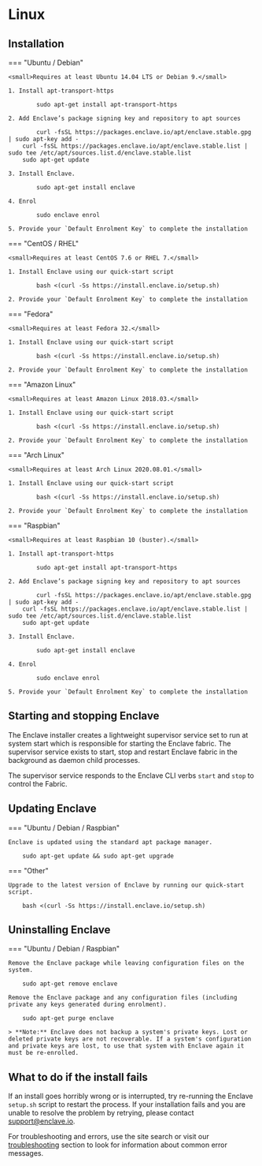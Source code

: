 # Linux

## Installation

=== "Ubuntu / Debian"

    <small>Requires at least Ubuntu 14.04 LTS or Debian 9.</small> 

    1. Install apt-transport-https

            sudo apt-get install apt-transport-https

    2. Add Enclave’s package signing key and repository to apt sources

            curl -fsSL https://packages.enclave.io/apt/enclave.stable.gpg | sudo apt-key add -
        curl -fsSL https://packages.enclave.io/apt/enclave.stable.list | sudo tee /etc/apt/sources.list.d/enclave.stable.list
        sudo apt-get update

    3. Install Enclave.

            sudo apt-get install enclave

    4. Enrol

            sudo enclave enrol

    5. Provide your `Default Enrolment Key` to complete the installation

=== "CentOS / RHEL"

    <small>Requires at least CentOS 7.6 or RHEL 7.</small> 

    1. Install Enclave using our quick-start script

            bash <(curl -Ss https://install.enclave.io/setup.sh)

    2. Provide your `Default Enrolment Key` to complete the installation

=== "Fedora"

    <small>Requires at least Fedora 32.</small> 

    1. Install Enclave using our quick-start script

            bash <(curl -Ss https://install.enclave.io/setup.sh)

    2. Provide your `Default Enrolment Key` to complete the installation

=== "Amazon Linux"

    <small>Requires at least Amazon Linux 2018.03.</small> 

    1. Install Enclave using our quick-start script

            bash <(curl -Ss https://install.enclave.io/setup.sh)

    2. Provide your `Default Enrolment Key` to complete the installation

=== "Arch Linux"

    <small>Requires at least Arch Linux 2020.08.01.</small> 

    1. Install Enclave using our quick-start script

            bash <(curl -Ss https://install.enclave.io/setup.sh)

    2. Provide your `Default Enrolment Key` to complete the installation

=== "Raspbian"

    <small>Requires at least Raspbian 10 (buster).</small> 

    1. Install apt-transport-https

            sudo apt-get install apt-transport-https

    2. Add Enclave’s package signing key and repository to apt sources

            curl -fsSL https://packages.enclave.io/apt/enclave.stable.gpg | sudo apt-key add -
        curl -fsSL https://packages.enclave.io/apt/enclave.stable.list | sudo tee /etc/apt/sources.list.d/enclave.stable.list
        sudo apt-get update

    3. Install Enclave.

            sudo apt-get install enclave

    4. Enrol

            sudo enclave enrol

    5. Provide your `Default Enrolment Key` to complete the installation

<!--- ## Unattended Installation

Presently doesn't work.
 --->
 
## Starting and stopping Enclave

The Enclave installer creates a lightweight supervisor service set to run at system start which is responsible for starting the Enclave fabric. The supervisor service exists to start, stop and restart Enclave fabric in the background as daemon child processes.

The supervisor service responds to the Enclave CLI verbs `start` and `stop` to control the Fabric.

## Updating Enclave

=== "Ubuntu / Debian / Raspbian"

    Enclave is updated using the standard apt package manager.

        sudo apt-get update && sudo apt-get upgrade

=== "Other"

    Upgrade to the latest version of Enclave by running our quick-start script.

        bash <(curl -Ss https://install.enclave.io/setup.sh)

## Uninstalling Enclave

=== "Ubuntu / Debian / Raspbian"

    Remove the Enclave package while leaving configuration files on the system.

        sudo apt-get remove enclave

    Remove the Enclave package and any configuration files (including private any keys generated during enrolment).

        sudo apt-get purge enclave

    > **Note:** Enclave does not backup a system's private keys. Lost or deleted private keys are not recoverable. If a system's configuration and private keys are lost, to use that system with Enclave again it must be re-enrolled.

## What to do if the install fails

If an install goes horribly wrong or is interrupted, try re-running the Enclave `setup.sh` script to restart the process. If your installation fails and you are unable to resolve the problem by retrying, please contact <a href="mailto:support@enclave.io">support@enclave.io</a>.

For troubleshooting and errors, use the site search or visit our [troubleshooting](/troubleshooting/) section to look for information about common error messages.
